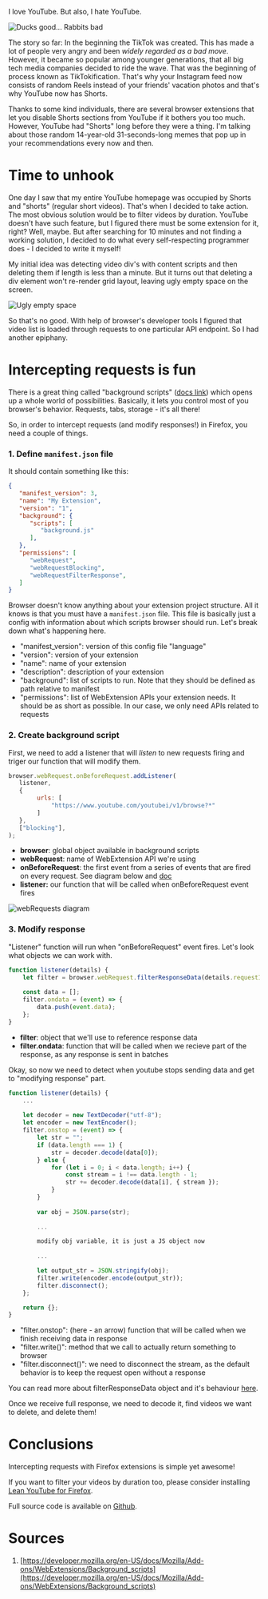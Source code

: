 I love YouTube. But also, I hate YouTube.

![Ducks good... Rabbits bad](/assets/duck-rabbit.jpg)

The story so far: In the beginning the TikTok was created. This has made a lot of people very angry and been _widely regarded as a bad move_. However, it became so popular among younger generations, that all big tech media companies decided to ride the wave. That was the beginning of process known as TikTokification. That's why your Instagram feed now consists of random Reels instead of your friends' vacation photos and that's why YouTube now has Shorts.

Thanks to some kind individuals, there are several browser extensions that let you disable Shorts sections from YouTube if it bothers you too much. However, YouTube had "Shorts" long before they were a thing. I'm talking about those random 14-year-old 31-seconds-long memes that pop up in your recommendations every now and then.

# Time to unhook
One day I saw that my entire YouTube homepage was occupied by Shorts and "shorts" (regular short videos). That's when I decided to take action. The most obvious solution would be to filter videos by duration. YouTube doesn't have such feature, but I figured there must be some extension for it, right? Well, maybe. But after searching for 10 minutes and not finding a working solution, I decided to do what every self-respecting programmer does - I decided to write it myself!

My initial idea was detecting video div's with content scripts and then deleting them if length is less than a minute. But it turns out that deleting a div element won't re-render grid layout, leaving ugly empty space on the screen. 

![Ugly empty space](/assets/ugly-empty-space.png)

So that's no good. With help of browser's developer tools I figured that video list is loaded through requests to one particular API endpoint. So I had another epiphany.

# Intercepting requests is fun
There is a great thing called "background scripts" ([docs link](https://developer.mozilla.org/en-US/docs/Mozilla/Add-ons/WebExtensions/Background_scripts)) which opens up a whole world of possibilities. Basically, it lets you control most of you browser's behavior. Requests, tabs, storage - it's all there!

So, in order to intercept requests (and modify responses!) in Firefox, you need a couple of things.
### 1. Define `manifest.json` file
It should contain something like this:
```json
{
   "manifest_version": 3,
   "name": "My Extension",
   "version": "1",
   "background": {
      "scripts": [
         "background.js"
      ],
   },
   "permissions": [
      "webRequest",
      "webRequestBlocking",
      "webRequestFilterResponse",
   ]
}
```

Browser doesn't know anything about your extension project structure. All it knows is that you must have a `manifest.json` file. This file is basically just a config with information about which scripts browser should run. Let's break down what's happening here.
- "manifest_version": version of this config file "language" 
- "version": version of your extension
- "name": name of your extension
- "description": description of your extension
- "background": list of scripts to run. Note that they should be defined as path relative to manifest
- "permissions": list of WebExtension APIs your extension needs. It should be as short as possible. In our case, we only need APIs related to requests

### 2. Create background script
First, we need to add a listener that will *listen* to new requests firing and triger our function that will modify them.

``` js
browser.webRequest.onBeforeRequest.addListener(
   listener,
   {
        urls: [
            "https://www.youtube.com/youtubei/v1/browse?*"
        ]
   },
   ["blocking"],
);
```

- **browser**: global object available in background scripts
- **webRequest**: name of WebExtension API we're using
- **onBeforeRequest**: the first event from a series of events that are fired on every request. See diagram below and [doc](https://developer.mozilla.org/en-US/docs/Mozilla/Add-ons/WebExtensions/API/webRequest)
- **listener:** our function that will be called when onBeforeRequest event fires

![webRequests diagram](/assets/webrequests-diagram.png)

### 3. Modify response
"Listener" function will run when "onBeforeRequest" event fires. Let's look what objects we can work with.

``` js
function listener(details) {
    let filter = browser.webRequest.filterResponseData(details.requestId);
    
    const data = [];
    filter.ondata = (event) => {
        data.push(event.data);
    };
}
```
- **filter**: object that we'll use to reference response data
- **filter.ondata**: function that will be called when we recieve part of the response, as any response is sent in batches

Okay, so now we need to detect when youtube stops sending data and get to "modifying response" part.
``` js
function listener(details) {
    ...
    
    let decoder = new TextDecoder("utf-8");
    let encoder = new TextEncoder();
    filter.onstop = (event) => {
        let str = "";
        if (data.length === 1) {
            str = decoder.decode(data[0]);
        } else {
            for (let i = 0; i < data.length; i++) {
                const stream = i !== data.length - 1;
                str += decoder.decode(data[i], { stream });
            }
        }
        
        var obj = JSON.parse(str);
        
        ...

        modify obj variable, it is just a JS object now
        
        ...

        let output_str = JSON.stringify(obj);
        filter.write(encoder.encode(output_str));
        filter.disconnect();
    };

    return {};
}
```
- "filter.onstop": (here - an arrow) function that will be called when we finish receiving data in response
- "filter.write()":  method that we call to actually return something to browser
- "filter.disconnect()": we need to disconnect the stream, as the default behavior is to keep the request open without a response

You can read more about filterResponseData object and it's behaviour [here](https://developer.mozilla.org/en-US/docs/Mozilla/Add-ons/WebExtensions/API/webRequest/filterResponseData).

Once we receive full response, we need to decode it, find videos we want to delete, and delete them!

# Conclusions
Intercepting requests with Firefox extensions is simple yet awesome! 

If you want to filter your videos by duration too, please consider installing [Lean YouTube for Firefox](https://addons.mozilla.org/en-US/firefox/addon/lean-youtube/). 

Full source code is available on [Github](https://github.com/Demaga/lean-youtube).

# Sources

1. [https://developer.mozilla.org/en-US/docs/Mozilla/Add-ons/WebExtensions/Background_scripts](https://developer.mozilla.org/en-US/docs/Mozilla/Add-ons/WebExtensions/Background_scripts)
